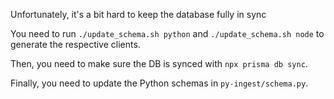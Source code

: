 Unfortunately, it's a bit hard to keep the database fully in sync

You need to run `./update_schema.sh python` and `./update_schema.sh node` to generate the respective clients.

Then, you need to make sure the DB is synced with `npx prisma db sync`.

Finally, you need to update the Python schemas in `py-ingest/schema.py`.
